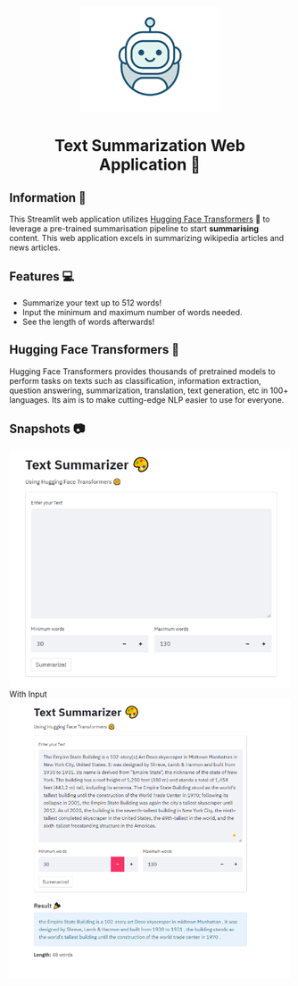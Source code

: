 <p align ="center"><img src="bot.gif" width=50%></p>

<h1 align="center">
     Text Summarization Web Application 📖
</h1>

## Information 📱
This Streamlit web application utilizes [Hugging Face Transformers](https://huggingface.co/transformers/task_summary.html#summarization) 🤗 to leverage a pre-trained summarisation pipeline to start **summarising** content. This web application excels in summarizing wikipedia articles and news articles. 

## Features 💻
* Summarize your text up to 512 words!
* Input the minimum and maximum number of words needed.
* See the length of words afterwards!

## Hugging Face Transformers 🤗
Hugging Face Transformers provides thousands of pretrained models to perform tasks on texts such as classification, information extraction, question answering, summarization, translation, text generation, etc in 100+ languages. Its aim is to make cutting-edge NLP easier to use for everyone.

## Snapshots 📷
![](Screenshots\Snap1.PNG)
With Input 
![](Screenshots\Snap2.PNG)


